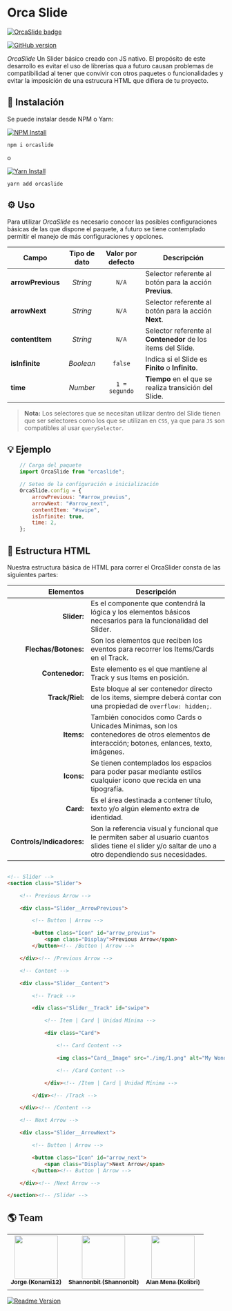 # Orca Slide

[![OrcaSlide badge](https://img.shields.io/badge/OrcaSlide-Develop-yellow.svg)](https://github.com/konami12/orcaslide)

[![GitHub version](https://badge.fury.io/gh/konami12%2Forcaslide.svg)](https://badge.fury.io/gh/konami12%2Forcaslide)


*OrcaSlide* Un Slider básico creado con JS nativo. El propósito de este desarrollo es evitar el uso de
librerías qua a futuro causan problemas de compatibilidad al tener que convivir con otros paquetes o funcionalidades y evitar la imposición de una estrucura HTML que difiera de tu proyecto.

##  💾 Instalación

Se puede instalar desde NPM o Yarn:

[![NPM Install](https://img.shields.io/badge/Install-NPM-brightgreen.svg)](https://www.npmjs.com/)

```
npm i orcaslide
```
o

[![Yarn Install](https://img.shields.io/badge/Install-Yarn-blue.svg)](https://yarnpkg.com/en/)

```
yarn add orcaslide
```

## ⚙️ Uso

Para utilizar *OrcaSlide* es necesario conocer las posibles configuraciones básicas de las que dispone
el paquete, a futuro se tiene contemplado permitir el manejo de más configuraciones y opciones.


| Campo             | Tipo de dato | Valor por defecto | Descripción |
|-------------------|:------------:|:-----------------:|-------------|
| **arrowPrevious** | *String*     | `N/A`             | Selector referente al botón para la acción **Previus**.|
| **arrowNext**     | *String*     | `N/A`             | Selector referente al botón para la acción **Next**.|
| **contentItem**   | *String*     | `N/A`             | Selector referente al **Contenedor** de los items del Slide.|
| **isInfinite**    | *Boolean*    | `false`           | Indica si el Slide es **Finito** o **Infinito**.|
| **time**          | *Number*     | `1 = segundo`     | **Tiempo** en el que se realiza transición del Slide.|

> **Nota:** Los selectores que se necesitan utilizar dentro del Slide tienen que ser selectores como los que se utilizan en `CSS`, ya que para `JS` son compatibles al usar `querySelector`.

## 💡 Ejemplo

```javascript
    // Carga del paquete
    import OrcaSlide from "orcaslide";

    // Seteo de la configuración e inicialización
    OrcaSlide.config = {
        arrowPrevious: "#arrow_previus",
        arrowNext: "#arrow_next",
        contentItem: "#swipe",
        isInfinite: true,
        time: 2,
    };
```
## 🚧 Estructura HTML

Nuestra estructura básica de HTML para correr el OrcaSlider consta de las siguientes partes:

| Elementos | Descripción |
|----------:|-------------|
|**Slider:**| Es el componente que contendrá la lógica y los elementos básicos necesarios para la funcionalidad del Slider.|
|**Flechas/Botones:**| Son los elementos que reciben los eventos para recorrer los Items/Cards en el Track.|
|**Contenedor:**| Este elemento es el que mantiene al Track y sus Items en posición.|
|**Track/Riel:**| Este bloque al ser contenedor directo de los items, siempre deberá contar con una propiedad de ```overflow: hidden;```.|
|**Items:**| También conocidos como Cards o Unicades Mínimas, son los contenedores de otros elementos de interacción; botones, enlances, texto, imágenes.|
|**Icons:**| Se tienen contemplados los espacios para poder pasar mediante estilos cualquier icono que recida en una tipografía.|
|**Card:**| Es el área destinada a contener título, texto y/o algún elemento extra de identidad.|
|**Controls/Indicadores:**| Son la referencia visual y funcional que le permiten saber al usuario cuantos slides tiene el slider y/o saltar de uno a otro dependiendo sus necesidades.|

```html

<!-- Slider -->
<section class="Slider">

    <!-- Previous Arrow -->

    <div class="Slider__ArrowPrevious">

        <!-- Button | Arrow -->

        <button class="Icon" id="arrow_previus">
            <span class="Display">Previous Arrow</span>
        </button><!-- /Button | Arrow -->

    </div><!-- /Previous Arrow -->

    <!-- Content -->

    <div class="Slider__Content">

        <!-- Track -->

        <div class="Slider__Track" id="swipe">

            <!-- Item | Card | Unidad Mínima -->

            <div class="Card">

                <!-- Card Content -->

                <img class="Card__Image" src="./img/1.png" alt="My Wonderful Image">

                <!-- /Card Content -->

            </div><!-- /Item | Card | Unidad Mínima -->

        </div><!-- /Track -->

    </div><!-- /Content -->

    <!-- Next Arrow -->

    <div class="Slider__ArrowNext">

        <!-- Button | Arrow -->

        <button class="Icon" id="arrow_next">
            <span class="Display">Next Arrow</span>
        </button><!-- Button | Arrow -->

    </div><!-- /Next Arrow -->

</section><!-- /Slider -->

```

## 🌎 Team

| | | |
|:------------:|:------------:|:------------:|
|[<img src="https://avatars1.githubusercontent.com/u/3249830?s=460&v=4" width="100px;"/><br /><sub><b>Jorge (Konami12)</b></sub>](https://github.com/konami12)<br />             |[<img src="https://avatars3.githubusercontent.com/u/1319384?s=460&v=4" width="100px;"/><br /><sub><b>Shannonbit (Shannonbit)</b></sub>](https://github.com/shannonbit)<br />               |[<img src="https://avatars3.githubusercontent.com/u/946126?s=460&v=4" width="100px;"/><br /><sub><b>Alan Mena (Kolibri)</b></sub>](https://github.com/the-kolibri)<br />             |
| | | | |



[![Readme Version](https://img.shields.io/badge/Readme-v0.0.1-red.svg)](https://github.com/the-kolibri)

